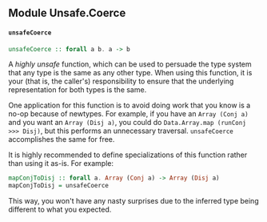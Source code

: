 ## Module Unsafe.Coerce

#### `unsafeCoerce`

``` purescript
unsafeCoerce :: forall a b. a -> b
```

A _highly unsafe_ function, which can be used to persuade the type system that
any type is the same as any other type. When using this function, it is your
(that is, the caller's) responsibility to ensure that the underlying
representation for both types is the same.

One application for this function is to avoid doing work that you know is a
no-op because of newtypes. For example, if you have an `Array (Conj a)` and you
want an `Array (Disj a)`, you could do `Data.Array.map (runConj >>> Disj)`, but
this performs an unnecessary traversal. `unsafeCoerce` accomplishes the same
for free.

It is highly recommended to define specializations of this function rather than
using it as-is. For example:

```purescript
mapConjToDisj :: forall a. Array (Conj a) -> Array (Disj a)
mapConjToDisj = unsafeCoerce
```

This way, you won't have any nasty surprises due to the inferred type being
different to what you expected.


